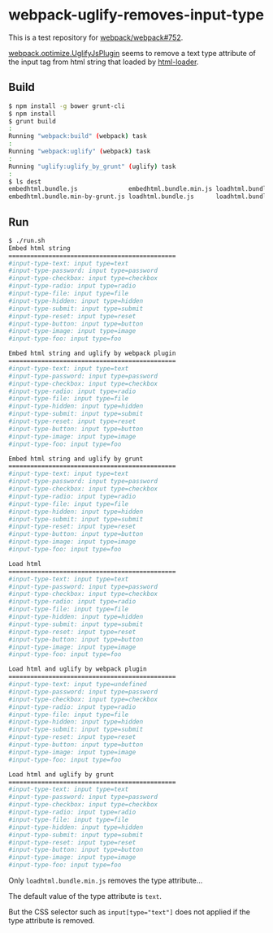 webpack-uglify-removes-input-type
=================================

This is a test repository for [webpack/webpack#752](https://github.com/webpack/webpack/issues/752).

[webpack.optimize.UglifyJsPlugin](http://webpack.github.io/docs/list-of-plugins.html#uglifyjsplugin) seems to remove a text type attribute of the input tag from html string that loaded by [html-loader](https://www.npmjs.com/package/html-loader).

## Build

```sh
$ npm install -g bower grunt-cli
$ npm install
$ grunt build
:
Running "webpack:build" (webpack) task
:
Running "webpack:uglify" (webpack) task
:
Running "uglify:uglify_by_grunt" (uglify) task
:
$ ls dest
embedhtml.bundle.js              embedhtml.bundle.min.js loadhtml.bundle.min-by-grunt.js
embedhtml.bundle.min-by-grunt.js loadhtml.bundle.js      loadhtml.bundle.min.js
```

## Run

```sh
$ ./run.sh
Embed html string
==============================================
#input-type-text: input type=text
#input-type-password: input type=password
#input-type-checkbox: input type=checkbox
#input-type-radio: input type=radio
#input-type-file: input type=file
#input-type-hidden: input type=hidden
#input-type-submit: input type=submit
#input-type-reset: input type=reset
#input-type-button: input type=button
#input-type-image: input type=image
#input-type-foo: input type=foo

Embed html string and uglify by webpack plugin
==============================================
#input-type-text: input type=text
#input-type-password: input type=password
#input-type-checkbox: input type=checkbox
#input-type-radio: input type=radio
#input-type-file: input type=file
#input-type-hidden: input type=hidden
#input-type-submit: input type=submit
#input-type-reset: input type=reset
#input-type-button: input type=button
#input-type-image: input type=image
#input-type-foo: input type=foo

Embed html string and uglify by grunt
==============================================
#input-type-text: input type=text
#input-type-password: input type=password
#input-type-checkbox: input type=checkbox
#input-type-radio: input type=radio
#input-type-file: input type=file
#input-type-hidden: input type=hidden
#input-type-submit: input type=submit
#input-type-reset: input type=reset
#input-type-button: input type=button
#input-type-image: input type=image
#input-type-foo: input type=foo

Load html
==============================================
#input-type-text: input type=text
#input-type-password: input type=password
#input-type-checkbox: input type=checkbox
#input-type-radio: input type=radio
#input-type-file: input type=file
#input-type-hidden: input type=hidden
#input-type-submit: input type=submit
#input-type-reset: input type=reset
#input-type-button: input type=button
#input-type-image: input type=image
#input-type-foo: input type=foo

Load html and uglify by webpack plugin
==============================================
#input-type-text: input type=undefined
#input-type-password: input type=password
#input-type-checkbox: input type=checkbox
#input-type-radio: input type=radio
#input-type-file: input type=file
#input-type-hidden: input type=hidden
#input-type-submit: input type=submit
#input-type-reset: input type=reset
#input-type-button: input type=button
#input-type-image: input type=image
#input-type-foo: input type=foo

Load html and uglify by grunt
==============================================
#input-type-text: input type=text
#input-type-password: input type=password
#input-type-checkbox: input type=checkbox
#input-type-radio: input type=radio
#input-type-file: input type=file
#input-type-hidden: input type=hidden
#input-type-submit: input type=submit
#input-type-reset: input type=reset
#input-type-button: input type=button
#input-type-image: input type=image
#input-type-foo: input type=foo
```

Only `loadhtml.bundle.min.js` removes the type attribute...

The default value of the type attribute is `text`.

But the CSS selector such as `input[type="text"]` does not applied if the type attribute is removed.
